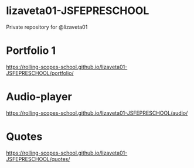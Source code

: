 # lizaveta01-JSFEPRESCHOOL
Private repository for @lizaveta01

# Portfolio 1
https://rolling-scopes-school.github.io/lizaveta01-JSFEPRESCHOOL/portfolio/

# Audio-player
https://rolling-scopes-school.github.io/lizaveta01-JSFEPRESCHOOL/audio/

# Quotes
https://rolling-scopes-school.github.io/lizaveta01-JSFEPRESCHOOL/quotes/
